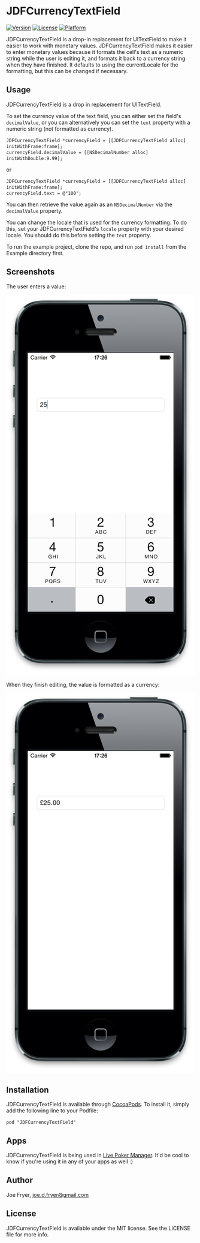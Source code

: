 # JDFCurrencyTextField

[![Version](https://img.shields.io/cocoapods/v/JDFCurrencyTextField.svg?style=flat)](http://cocoadocs.org/docsets/JDFCurrencyTextField)
[![License](https://img.shields.io/cocoapods/l/JDFCurrencyTextField.svg?style=flat)](http://cocoadocs.org/docsets/JDFCurrencyTextField)
[![Platform](https://img.shields.io/cocoapods/p/JDFCurrencyTextField.svg?style=flat)](http://cocoadocs.org/docsets/JDFCurrencyTextField)

JDFCurrencyTextField is a drop-in replacement for UITextField to make it easier to work with monetary values. JDFCurrencyTextField makes it easier to enter monetary values because it formats the cell's text as a numeric string while the user is editing it, and formats it back to a currency string when they have finished. It defaults to using the currentLocale for the formatting, but this can be changed if necessary.

## Usage

JDFCurrencyTextField is a drop in replacement for UITextField.

To set the currency value of the text field, you can either set the field's `decimalValue`, or you can alternatively you can set the `text` property with a numeric string (not formatted as currency).

``` objc
JDFCurrencyTextField *currencyField = [[JDFCurrencyTextField alloc] initWithFrame:frame];
currencyField.decimalValue = [[NSDecimalNumber alloc] initWithDouble:9.99];
```
or
``` objc
JDFCurrencyTextField *currencyField = [[JDFCurrencyTextField alloc] initWithFrame:frame];
currencyField.text = @"100";
```

You can then retrieve the value again as an `NSDecimalNumber` via the `decimalValue` property.

You can change the locale that is used for the currency formatting. To do this, set your JDFCurrencyTextField's `locale` property with your desired locale. You should do this before setting the `text` property.

To run the example project, clone the repo, and run `pod install` from the Example directory first.

## Screenshots

The user enters a value:

![](Screenshots/JDFCurrencyTextField3.png)

When they finish editing, the value is formatted as a currency:

![](Screenshots/JDFCurrencyTextField4.png)


## Installation

JDFCurrencyTextField is available through [CocoaPods](http://cocoapods.org). To install
it, simply add the following line to your Podfile:

    pod "JDFCurrencyTextField"

## Apps

JDFCurrencyTextField is being used in [Live Poker Manager](https://itunes.apple.com/gb/app/live-poker-manager-app/id828305743?mt=8). It'd be cool to know if you're using it in any of your apps as well :)

## Author

Joe Fryer, joe.d.fryer@gmail.com

## License

JDFCurrencyTextField is available under the MIT license. See the LICENSE file for more info.
